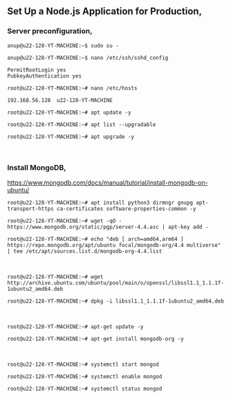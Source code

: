 
## Set Up a Node.js Application for Production,

### Server preconfiguration,

`anup@u22-128-YT-MACHINE:~$ sudo su -`

`anup@u22-128-YT-MACHINE:~$ nano /etc/ssh/sshd_config`

    PermitRootLogin yes
    PubkeyAuthentication yes

`root@u22-128-YT-MACHINE:~# nano /etc/hosts`

    192.168.56.128  u22-128-YT-MACHINE

`root@u22-128-YT-MACHINE:~# apt update -y`

`root@u22-128-YT-MACHINE:~# apt list --upgradable`

`root@u22-128-YT-MACHINE:~# apt upgrade -y`

<br>


### Install MongoDB,

https://www.mongodb.com/docs/manual/tutorial/install-mongodb-on-ubuntu/

`root@u22-128-YT-MACHINE:~# apt install python3 dirmngr gnupg apt-transport-https ca-certificates software-properties-common -y`

`root@u22-128-YT-MACHINE:~# wget -qO - https://www.mongodb.org/static/pgp/server-4.4.asc | apt-key add -`

`root@u22-128-YT-MACHINE:~# echo "deb [ arch=amd64,arm64 ] https://repo.mongodb.org/apt/ubuntu focal/mongodb-org/4.4 multiverse" | tee /etc/apt/sources.list.d/mongodb-org-4.4.list`

<br>

`root@u22-128-YT-MACHINE:~# wget http://archive.ubuntu.com/ubuntu/pool/main/o/openssl/libssl1.1_1.1.1f-1ubuntu2_amd64.deb`

`root@u22-128-YT-MACHINE:~# dpkg -i libssl1.1_1.1.1f-1ubuntu2_amd64.deb`

<br>

`root@u22-128-YT-MACHINE:~# apt-get update -y`

`root@u22-128-YT-MACHINE:~# apt-get install mongodb-org -y`

<br>

`root@u22-128-YT-MACHINE:~# systemctl start mongod`

`root@u22-128-YT-MACHINE:~# systemctl enable mongod`

`root@u22-128-YT-MACHINE:~# systemctl status mongod`
